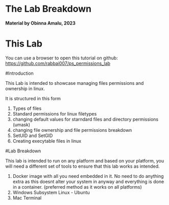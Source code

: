 # The Lab Breakdown

**Material by Obinna Amalu, 2023**

# This Lab

You can use a browser to open this tutorial on github:
    https://github.com/rabbai007/ps_permissions_lab

#Introduction

This Lab is intended to showcase managing files permissions and ownership in linux.

It is structured in this form
1. Types of files
2. Standard permissions for linux filetypes
3. changing default values for starndard files and directory permissions (umask)
4. changing file ownership and file permissions breakdown
5. SetUID and SetGID
6. Creating execytable files in linux

#Lab Breakdown

This lab is intended to run on any platform and based on your platform, you will need a different set of tools to ensure that this lab works as intended.
1. Docker image with all you need embedded in it. No need to do anything extra as this doesnt alter your system in anyway and everything is done in a container. (preferred method as it works on all platforms)
2. Windows Subsystem Linux - Ubuntu
3. Mac Terminal
